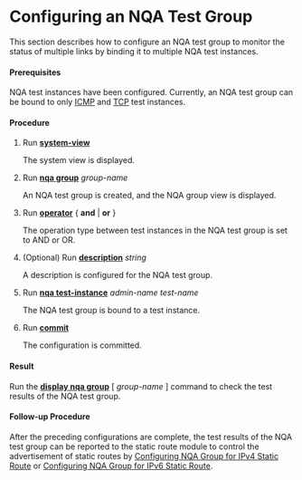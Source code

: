 Configuring an NQA Test Group
=============================

This section describes how to configure an NQA test group to monitor the status of multiple links by binding it to multiple NQA test instances.

#### Prerequisites

NQA test instances have been configured. Currently, an NQA test group can be bound to only [ICMP](dc_vrp_nqa_cfg_0005.html) and [TCP](dc_vrp_nqa_cfg_0006.html) test instances.


#### Procedure

1. Run [**system-view**](cmdqueryname=system-view)
   
   
   
   The system view is displayed.
2. Run [**nqa group**](cmdqueryname=nqa+group) *group-name*
   
   
   
   An NQA test group is created, and the NQA group view is displayed.
3. Run [**operator**](cmdqueryname=operator) { **and** | **or** }
   
   
   
   The operation type between test instances in the NQA test group is set to AND or OR.
4. (Optional) Run [**description**](cmdqueryname=description) *string*
   
   
   
   A description is configured for the NQA test group.
5. Run [**nqa test-instance**](cmdqueryname=nqa+test-instance) *admin-name* *test-name*
   
   
   
   The NQA test group is bound to a test instance.
6. Run [**commit**](cmdqueryname=commit)
   
   
   
   The configuration is committed.

#### Result

Run the [**display nqa group**](cmdqueryname=display+nqa+group) [ *group-name* ] command to check the test results of the NQA test group.


#### Follow-up Procedure

After the preceding configurations are complete, the test results of the NQA test group can be reported to the static route module to control the advertisement of static routes by [Configuring NQA Group for IPv4 Static Route](dc_vrp_static-route_disjoin_cfg_0075.html) or [Configuring NQA Group for IPv6 Static Route](dc_vrp_static-route_disjoin_cfg_0076.html).